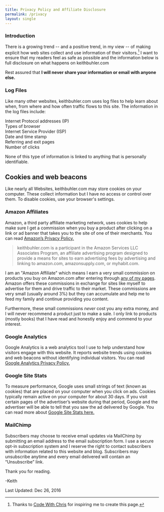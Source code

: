 ```yaml
---
title: Privacy Policy and Affiliate Disclosure
permalink: /privacy
layout: single
---
```


### Introduction

There is a growing trend -- and a positive trend, in my view -- of making explicit how web sites collect and use information of their visitors.[^1] I want to ensure that my readers feel as safe as possible and the information below is full disclosure on what happens on keithbuhler.com

Rest assured that **I will never share your information or email with anyone else.**

### Log Files

Like many other websites, keithbuhler.com uses log files to help learn about when, from where and how often traffic flows to this site. The information in the log files include:


Internet Protocol addresses (IP)  
Types of browser  
Internet Service Provider (ISP)  
Date and time stamp  
Referring and exit pages  
Number of clicks  


None of this type of information is linked to anything that is personally identifiable.

## Cookies and web beacons

Like nearly all Websites, keithbuhler.com may store cookies on your computer. These collect information but I have no access or control over them. To disable cookies, use your browser's settings. 

### Amazon Affiliates

Amazon, a third party affiliate marketing network, uses cookies to help make sure I get a commission when you buy a product after clicking on a link or ad banner that takes you to the site of one of their merchants. You can read [Amazon’s Privacy Policy.](https://www.amazon.com/gp/help/customer/display.html?nodeId=468496)

>keithbuhler.com is a participant in the Amazon Services LLC Associates Program, an affiliate advertising program designed to provide a means for sites to earn advertising fees by advertising and linking to amazon.com, amazonsupply.com, or myhabit.com.

I am an "Amazon Affiliate" which means I earn a very small commission on products you buy on Amazon.com after entering through [any of my pages](http://amzn.to/2hIJTol). Amazon offers these commissions in exchange for sites like myself to advertise for them and drive traffic to their market. These commissions are very small (usually around 3%) but they can accumulate and help me to feed my family and continue providing you content. 

Furthermore, these small commissions *never* cost you any extra money, and I will never recommend a product just to make a sale. I only link to products (mostly books) that I have read and honestly enjoy and commend to your interest. 

### Google Analytics

Google Analytics is a web analytics tool I use to help understand how visitors engage with this website. It reports website trends using cookies and web beacons without identifying individual visitors. You can read [Google Analytics Privacy Policy.](https://support.google.com/analytics/answer/6004245)

### Google Site Stats

To measure performance, Google uses small strings of text (known as cookies) that are placed on your computer when you click on ads. Cookies typically remain active on your computer for about 30 days. If you visit certain pages of the advertiser’s website during that period, Google and the advertiser will be able to tell that you saw the ad delivered by Google. You can read more about [Google Site Stats here.](https://services.google.com/sitestats/en_US.html?cid=1060759437)

### MailChimp

Subscribers may choose to receive email updates via MailChimp by submitting an email address to the email subscription form. I use a secure opt-in subscription system and I reserve the right to contact subscribers with information related to this website and blog. Subscribers may unsubscribe anytime and every email delivered will contain an “Unsubscribe” link.

Thank you for reading. 

-Keith

Last Updated: Dec 26, 2016

[^1]: Thanks to [Code With Chris](http://codewithchris.com/privacy-policy-and-disclosure/) for inspiring me to create this page. 